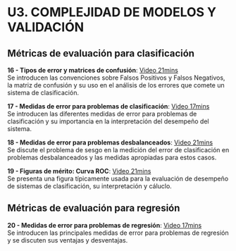 # U3. COMPLEJIDAD DE MODELOS Y VALIDACIÓN

## Métricas de evaluación para clasificación

**16 - Tipos de error y matrices de confusión**: [Video 21mins](https://youtu.be/OZEmICWJ3EU) <br/> Se introducen las convenciones sobre Falsos Positivos y Falsos Negativos, la matriz de confusión y su uso en el análisis de los errores que comete un sistema de clasificación.

**17 - Medidas de error para problemas de clasificación**: [Video 17mins]() <br/> Se introducen las diferentes medidas de error para problemas de clasificación y su importancia en la interpretación del desempeño del sistema.

**18 - Medidas de error para problemas desbalanceados**: [Video 21mins]() <br/> Se discute el problema de sesgo en la medición del error de clasificación en problemas desbalanceados y las medidas apropiadas para estos casos.

**19 - Figuras de mérito: Curva ROC**: [Video 21mins]() <br/> Se presenta una figura típicamente usada para la evaluación de desempeño de sistemas de clasificación, su interpretación y cáluclo.


## Métricas de evaluación para regresión

**20 - Medidas de error para problemas de regresión**: [Video 17mins]() <br/> Se introducen las principales medidas de error para problemas de regresión y se discuten sus ventajas y desventajas.
